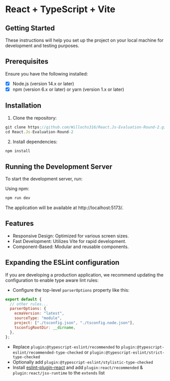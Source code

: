 # React + TypeScript + Vite

## Getting Started

These instructions will help you set up the project on your local machine for development and testing purposes.

## Prerequisites

Ensure you have the following installed:

- [x] Node.js (version 14.x or later)
- [x] npm (version 6.x or later) or yarn (version 1.x or later)

## Installation

1. Clone the repository:

```javascript
git clone https://github.com/Willochs316/React.Js-Evaluation-Round-2.git
cd React.Js-Evaluation-Round-2
```

2. Install dependencies:

```javascript
npm install
```

## Running the Development Server

To start the development server, run:

Using npm:

```js
npm run dev
```

The application will be available at http://localhost:5173/.

## Features

- Responsive Design: Optimized for various screen sizes.
- Fast Development: Utilizes Vite for rapid development.
- Component-Based: Modular and reusable components.

## Expanding the ESLint configuration

If you are developing a production application, we recommend updating the configuration to enable type aware lint rules:

- Configure the top-level `parserOptions` property like this:

```js
export default {
  // other rules...
  parserOptions: {
    ecmaVersion: "latest",
    sourceType: "module",
    project: ["./tsconfig.json", "./tsconfig.node.json"],
    tsconfigRootDir: __dirname,
  },
};
```

- Replace `plugin:@typescript-eslint/recommended` to `plugin:@typescript-eslint/recommended-type-checked` or `plugin:@typescript-eslint/strict-type-checked`
- Optionally add `plugin:@typescript-eslint/stylistic-type-checked`
- Install [eslint-plugin-react](https://github.com/jsx-eslint/eslint-plugin-react) and add `plugin:react/recommended` & `plugin:react/jsx-runtime` to the `extends` list
